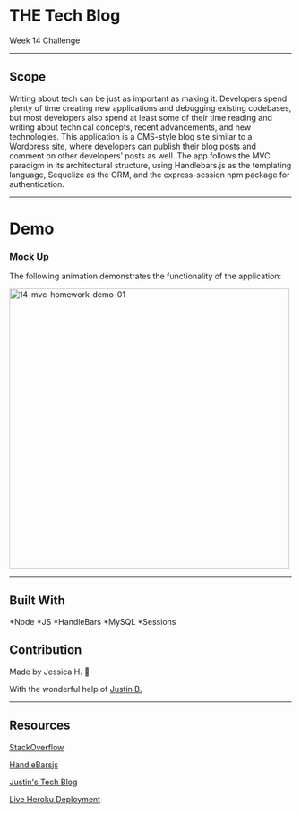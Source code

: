 # THE Tech Blog
Week 14 Challenge

---

## Scope
Writing about tech can be just as important as making it. Developers spend plenty of time creating new applications and debugging existing codebases, but most developers also spend at least some of their time reading and writing about technical concepts, recent advancements, and new technologies. This application is a CMS-style blog site similar to a Wordpress site, where developers can publish their blog posts and comment on other developers’ posts as well. The app follows the MVC paradigm in its architectural structure, using Handlebars.js as the templating language, Sequelize as the ORM, and the express-session npm package for authentication.

---

# Demo

### Mock Up
The following animation demonstrates the functionality of the application:

<img width="500" alt="14-mvc-homework-demo-01" src="https://user-images.githubusercontent.com/82549162/138209503-bee0deed-4b6a-4ac1-aff1-6cfcb51179ba.gif">

---

## Built With
*Node *JS *HandleBars *MySQL *Sessions

## Contribution
Made by Jessica H. 🖤 

With the wonderful help of <a href="https://github.com/Jberg21">Justin B.</a>

---

## Resources 

<a href="https://stackoverflow.com/">StackOverflow</a>

<a href="https://handlebarsjs.com/">HandleBarsjs</a>

<a href="https://github.com/Jberg21/Tech-Blog">Justin's Tech Blog</a>

<a href="https://damp-hamlet-19605.herokuapp.com/">Live Heroku Deployment</a>
